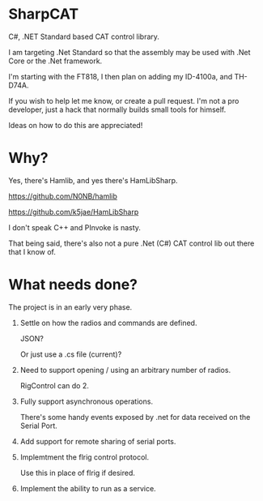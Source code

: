 # SharpCAT
C#, .NET Standard based CAT control library.

I am targeting .Net Standard so that the assembly may be used with .Net Core or the .Net framework.

I'm starting with the FT818, I then plan on adding my ID-4100a, and TH-D74A.

If you wish to help let me know, or create a pull request. I'm not a pro developer, just a hack
that normally builds small tools for himself.

Ideas on how to do this are appreciated!

# Why?
Yes, there's Hamlib, and yes there's HamLibSharp.

https://github.com/N0NB/hamlib

https://github.com/k5jae/HamLibSharp

I don't speak C++ and PInvoke is nasty.

That being said, there's also not a pure .Net (C#) CAT control lib out there that I know of.

# What needs done?
The project is in an early very phase.
1. Settle on how the radios and commands are defined.

    JSON?
  
    Or just use a .cs file (current)?
  
2. Need to support opening / using an arbitrary number of radios.

    RigControl can do 2.
  
3. Fully support asynchronous operations.

    There's some handy events exposed by .net for data received on the Serial Port.
  
4. Add support for remote sharing of serial ports.

5. Implemtment the flrig control protocol.
  
    Use this in place of flrig if desired.

6. Implement the ability to run as a service.
